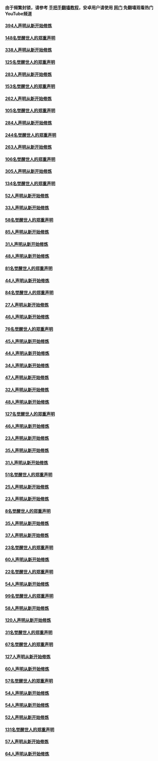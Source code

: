 #### 由于频繁封锁，请参考 [手把手翻墙教程](https://github.com/gfw-breaker/guides/wiki/)，安卓用户请使用 [网门](https://github.com/gfw-breaker/nogfw/blob/master/dl.md?t=04281901) 免翻墙观看热门YouTube频道 

#### [394人声明从新开始修炼](../pages/91/423914.md?t=04281901) 

#### [148名觉醒世人的郑重声明](../pages/91/423913.md?t=04281901) 

#### [338人声明从新开始修炼](../pages/91/423540.md?t=04281901) 

#### [125名觉醒世人的郑重声明](../pages/91/423539.md?t=04281901) 

#### [283人声明从新开始修炼](../pages/91/423296.md?t=04281901) 

#### [153名觉醒世人的郑重声明](../pages/91/423295.md?t=04281901) 

#### [262人声明从新开始修炼](../pages/91/423004.md?t=04281901) 

#### [105名觉醒世人的郑重声明](../pages/91/423003.md?t=04281901) 

#### [284人声明从新开始修炼](../pages/91/422707.md?t=04281901) 

#### [244名觉醒世人的郑重声明](../pages/91/422706.md?t=04281901) 

#### [263人声明从新开始修炼](../pages/91/422553.md?t=04281901) 

#### [106名觉醒世人的郑重声明](../pages/91/422552.md?t=04281901) 

#### [305人声明从新开始修炼](../pages/91/422153.md?t=04281901) 

#### [134名觉醒世人的郑重声明](../pages/91/422152.md?t=04281901) 

#### [52人声明从新开始修炼](../pages/91/421846.md?t=04281901) 

#### [33人声明从新开始修炼](../pages/91/421804.md?t=04281901) 

#### [58名觉醒世人的郑重声明](../pages/91/421845.md?t=04281901) 

#### [85人声明从新开始修炼](../pages/91/421769.md?t=04281901) 

#### [31人声明从新开始修炼](../pages/91/421763.md?t=04281901) 

#### [48人声明从新开始修炼](../pages/91/421605.md?t=04281901) 

#### [81名觉醒世人的郑重声明](../pages/91/421656.md?t=04281901) 

#### [44人声明从新开始修炼](../pages/91/421544.md?t=04281901) 

#### [84名觉醒世人的郑重声明](../pages/91/421543.md?t=04281901) 

#### [27人声明从新开始修炼](../pages/91/421465.md?t=04281901) 

#### [46人声明从新开始修炼](../pages/91/421454.md?t=04281901) 

#### [76名觉醒世人的郑重声明](../pages/91/421453.md?t=04281901) 

#### [45人声明从新开始修炼](../pages/91/421452.md?t=04281901) 

#### [44人声明从新开始修炼](../pages/91/421422.md?t=04281901) 

#### [34人声明从新开始修炼](../pages/91/421322.md?t=04281901) 

#### [47人声明从新开始修炼](../pages/91/421264.md?t=04281901) 

#### [32人声明从新开始修炼](../pages/91/421225.md?t=04281901) 

#### [48人声明从新开始修炼](../pages/91/421202.md?t=04281901) 

#### [127名觉醒世人的郑重声明](../pages/91/421224.md?t=04281901) 

#### [46人声明从新开始修炼](../pages/91/421203.md?t=04281901) 

#### [23人声明从新开始修炼](../pages/91/421138.md?t=04281901) 

#### [35人声明从新开始修炼](../pages/91/421122.md?t=04281901) 

#### [31人声明从新开始修炼](../pages/91/421081.md?t=04281901) 

#### [51名觉醒世人的郑重声明](../pages/91/421080.md?t=04281901) 

#### [25人声明从新开始修炼](../pages/91/421020.md?t=04281901) 

#### [23人声明从新开始修炼](../pages/91/420884.md?t=04281901) 

#### [8名觉醒世人的郑重声明](../pages/91/420883.md?t=04281901) 

#### [35人声明从新开始修炼](../pages/91/420809.md?t=04281901) 

#### [37人声明从新开始修炼](../pages/91/420766.md?t=04281901) 

#### [23名觉醒世人的郑重声明](../pages/91/420765.md?t=04281901) 

#### [60人声明从新开始修炼](../pages/91/420727.md?t=04281901) 

#### [22名觉醒世人的郑重声明](../pages/91/420726.md?t=04281901) 

#### [54人声明从新开始修炼](../pages/91/420529.md?t=04281901) 

#### [99名觉醒世人的郑重声明](../pages/91/420528.md?t=04281901) 

#### [58人声明从新开始修炼](../pages/91/420198.md?t=04281901) 

#### [120人声明从新开始修炼](../pages/91/420141.md?t=04281901) 

#### [31名觉醒世人的郑重声明](../pages/91/420197.md?t=04281901) 

#### [67名觉醒世人的郑重声明](../pages/91/420140.md?t=04281901) 

#### [127人声明从新开始修炼](../pages/91/420082.md?t=04281901) 

#### [60人声明从新开始修炼](../pages/91/420081.md?t=04281901) 

#### [57名觉醒世人的郑重声明](../pages/91/420080.md?t=04281901) 

#### [54人声明从新开始修炼](../pages/91/419533.md?t=04281901) 

#### [54人声明从新开始修炼](../pages/91/419532.md?t=04281901) 

#### [52人声明从新开始修炼](../pages/91/419531.md?t=04281901) 

#### [131名觉醒世人的郑重声明](../pages/91/419530.md?t=04281901) 

#### [57人声明从新开始修炼](../pages/91/419430.md?t=04281901) 

#### [64人声明从新开始修炼](../pages/91/419429.md?t=04281901) 

